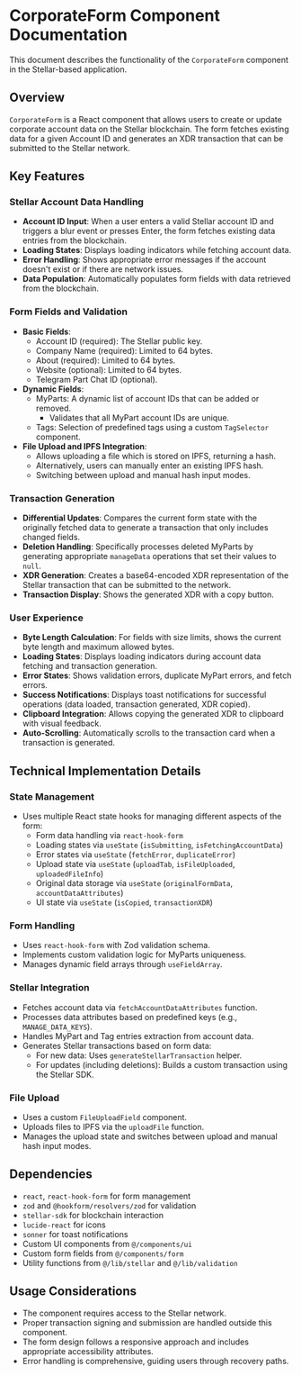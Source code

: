 # CorporateForm Component Documentation

This document describes the functionality of the `CorporateForm` component in the Stellar-based application.

## Overview
`CorporateForm` is a React component that allows users to create or update corporate account data on the Stellar blockchain. The form fetches existing data for a given Account ID and generates an XDR transaction that can be submitted to the Stellar network.

## Key Features

### Stellar Account Data Handling
- **Account ID Input**: When a user enters a valid Stellar account ID and triggers a blur event or presses Enter, the form fetches existing data entries from the blockchain.
- **Loading States**: Displays loading indicators while fetching account data.
- **Error Handling**: Shows appropriate error messages if the account doesn't exist or if there are network issues.
- **Data Population**: Automatically populates form fields with data retrieved from the blockchain.

### Form Fields and Validation
- **Basic Fields**:
  - Account ID (required): The Stellar public key.
  - Company Name (required): Limited to 64 bytes.
  - About (required): Limited to 64 bytes.
  - Website (optional): Limited to 64 bytes.
  - Telegram Part Chat ID (optional).
- **Dynamic Fields**:
  - MyParts: A dynamic list of account IDs that can be added or removed.
    - Validates that all MyPart account IDs are unique.
  - Tags: Selection of predefined tags using a custom `TagSelector` component.
- **File Upload and IPFS Integration**:
  - Allows uploading a file which is stored on IPFS, returning a hash.
  - Alternatively, users can manually enter an existing IPFS hash.
  - Switching between upload and manual hash input modes.

### Transaction Generation
- **Differential Updates**: Compares the current form state with the originally fetched data to generate a transaction that only includes changed fields.
- **Deletion Handling**: Specifically processes deleted MyParts by generating appropriate `manageData` operations that set their values to `null`.
- **XDR Generation**: Creates a base64-encoded XDR representation of the Stellar transaction that can be submitted to the network.
- **Transaction Display**: Shows the generated XDR with a copy button.

### User Experience
- **Byte Length Calculation**: For fields with size limits, shows the current byte length and maximum allowed bytes.
- **Loading States**: Displays loading indicators during account data fetching and transaction generation.
- **Error States**: Shows validation errors, duplicate MyPart errors, and fetch errors.
- **Success Notifications**: Displays toast notifications for successful operations (data loaded, transaction generated, XDR copied).
- **Clipboard Integration**: Allows copying the generated XDR to clipboard with visual feedback.
- **Auto-Scrolling**: Automatically scrolls to the transaction card when a transaction is generated.

## Technical Implementation Details

### State Management
- Uses multiple React state hooks for managing different aspects of the form:
  - Form data handling via `react-hook-form`
  - Loading states via `useState` (`isSubmitting`, `isFetchingAccountData`)
  - Error states via `useState` (`fetchError`, `duplicateError`)
  - Upload state via `useState` (`uploadTab`, `isFileUploaded`, `uploadedFileInfo`)
  - Original data storage via `useState` (`originalFormData`, `accountDataAttributes`)
  - UI state via `useState` (`isCopied`, `transactionXDR`)

### Form Handling
- Uses `react-hook-form` with Zod validation schema.
- Implements custom validation logic for MyParts uniqueness.
- Manages dynamic field arrays through `useFieldArray`.

### Stellar Integration
- Fetches account data via `fetchAccountDataAttributes` function.
- Processes data attributes based on predefined keys (e.g., `MANAGE_DATA_KEYS`).
- Handles MyPart and Tag entries extraction from account data.
- Generates Stellar transactions based on form data:
  - For new data: Uses `generateStellarTransaction` helper.
  - For updates (including deletions): Builds a custom transaction using the Stellar SDK.

### File Upload
- Uses a custom `FileUploadField` component.
- Uploads files to IPFS via the `uploadFile` function.
- Manages the upload state and switches between upload and manual hash input modes.

## Dependencies
- `react`, `react-hook-form` for form management
- `zod` and `@hookform/resolvers/zod` for validation
- `stellar-sdk` for blockchain interaction
- `lucide-react` for icons
- `sonner` for toast notifications
- Custom UI components from `@/components/ui`
- Custom form fields from `@/components/form`
- Utility functions from `@/lib/stellar` and `@/lib/validation`

## Usage Considerations
- The component requires access to the Stellar network.
- Proper transaction signing and submission are handled outside this component.
- The form design follows a responsive approach and includes appropriate accessibility attributes.
- Error handling is comprehensive, guiding users through recovery paths. 
